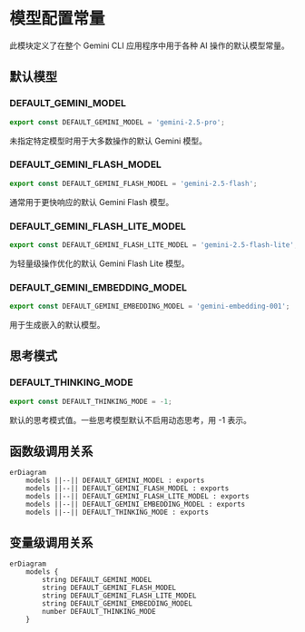 # 模型配置常量

此模块定义了在整个 Gemini CLI 应用程序中用于各种 AI 操作的默认模型常量。

## 默认模型

### DEFAULT_GEMINI_MODEL
```ts
export const DEFAULT_GEMINI_MODEL = 'gemini-2.5-pro';
```
未指定特定模型时用于大多数操作的默认 Gemini 模型。

### DEFAULT_GEMINI_FLASH_MODEL
```ts
export const DEFAULT_GEMINI_FLASH_MODEL = 'gemini-2.5-flash';
```
通常用于更快响应的默认 Gemini Flash 模型。

### DEFAULT_GEMINI_FLASH_LITE_MODEL
```ts
export const DEFAULT_GEMINI_FLASH_LITE_MODEL = 'gemini-2.5-flash-lite';
```
为轻量级操作优化的默认 Gemini Flash Lite 模型。

### DEFAULT_GEMINI_EMBEDDING_MODEL
```ts
export const DEFAULT_GEMINI_EMBEDDING_MODEL = 'gemini-embedding-001';
```
用于生成嵌入的默认模型。

## 思考模式

### DEFAULT_THINKING_MODE
```ts
export const DEFAULT_THINKING_MODE = -1;
```
默认的思考模式值。一些思考模型默认不启用动态思考，用 -1 表示。

## 函数级调用关系

```mermaid
erDiagram
    models ||--|| DEFAULT_GEMINI_MODEL : exports
    models ||--|| DEFAULT_GEMINI_FLASH_MODEL : exports
    models ||--|| DEFAULT_GEMINI_FLASH_LITE_MODEL : exports
    models ||--|| DEFAULT_GEMINI_EMBEDDING_MODEL : exports
    models ||--|| DEFAULT_THINKING_MODE : exports
```

## 变量级调用关系

```mermaid
erDiagram
    models {
        string DEFAULT_GEMINI_MODEL
        string DEFAULT_GEMINI_FLASH_MODEL
        string DEFAULT_GEMINI_FLASH_LITE_MODEL
        string DEFAULT_GEMINI_EMBEDDING_MODEL
        number DEFAULT_THINKING_MODE
    }
```